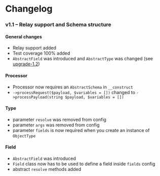 # Changelog

### v1.1 – Relay support and Schema structure

#### General changes
- Relay support added
- Test coverage 100% added
- `AbstractField` was introduced and `AbstractType` was changed (see [upgrade-1.2](UPGRADE-1.2.md))

#### Processor
- Processor now requires an `AbstractSchema` in `__construct`
- `->processRequest($payload, $variables = [])` changed to `->processPayload(string $payload, $variables = [])`

#### Type
- parameter `resolve` was removed from config
- parameter `args` was removed from config
- parameter `fields` is now required when you create an instance of `ObjectType`

#### Field
- `AbstractField` was introduced
- `Field` class now has to be used to define a field inside `fields` config
- abstract `resolve` methods added
